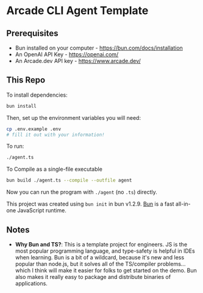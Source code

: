 # Arcade CLI Agent Template

## Prerequisites

- Bun installed on your computer - https://bun.com/docs/installation
- An OpenAI API Key - https://openai.com/
- An Arcade.dev API key - https://www.arcade.dev/

## This Repo

To install dependencies:

```bash
bun install
```

Then, set up the environment variables you will need:

```bash
cp .env.example .env
# fill it out with your information!
```

To run:

```bash
./agent.ts
```

To Compile as a single-file executable

```bash
bun build ./agent.ts --compile --outfile agent
```

Now you can run the program with `./agent` (no `.ts`) directly.

This project was created using `bun init` in bun v1.2.9. [Bun](https://bun.sh) is a fast all-in-one JavaScript runtime.

## Notes

- **Why Bun and TS?**: This is a template project for engineers. JS is the most popular programming language, and type-safety is helpful in IDEs when learning. Bun is a bit of a wildcard, because it's new and less popular than node.js, but it solves all of the TS/compiler problems... which I think will make it easier for folks to get started on the demo. Bun also makes it really easy to package and distribute binaries of applications.
